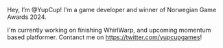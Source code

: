 Hey, I’m @YupCup! 
I'm a game developer and winner of Norwegian Game Awards 2024.

I'm currently working on finishing WhirlWarp, and upcoming momentum based platformer.
Contanct me on https://twitter.com/yupcupgames!
